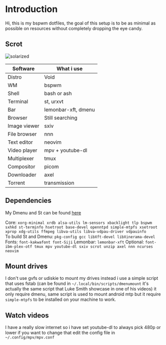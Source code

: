 Introduction
============
Hi, this is my bspwm dotfiles, the goal of this setup is to be as minimal as possible on resources without completely dropping the eye candy.

Scrot
-----
![solarized](https://i.imgur.com/VYkoUge.png)

| Software  | What i use |
| ------------- | ------------- |
| Distro  | Void |
| WM  | bspwm |
| Shell  | bash or ash |
| Terminal  | st, urxvt |
| Bar  | lemonbar-xft, dmenu |
| Browser  | Still searching |
| Image viewer  | sxiv |
| File browser  | nnn |
| Text editor | neovim |
| Video player | mpv + youtube-dl |
| Multiplexer | tmux |
| Compositor | picom |
| Downloader | axel
| Torrent | transmission |

Dependencies
------------
My Dmenu and St can be found [here](https://github.com/Speyll/suckless)<br />

Core: `xorg-minimal xrdb alsa-utils lm-sensors xbacklight tlp bspwm sxhkd st-terminfo hsetroot base-devel openntpd simple-mtpfs xsetroot xprop xdg-utils ffmpeg libva-utils libva-vdpau-driver vdpauinfo`<br />
To build St and Dmenu: `pkg-config gcc libXft-devel libXinerama-devel`
Fonts: `font-kakwafont font-Siji`
Lemonbar: `lemonbar-xft`
Optional: `font-ibm-plex-otf tmux mpv youtube-dl sxiv scrot unzip axel nnn ncurses neovim`

Mount drives
------------
I don't use gvfs or udiskie to mount my drives instead i use a simple script that uses fstab (can be found in `~/.local/bin/scripts/dmenumount` it's actually the same script that Luke Smith showcase in one of his videos) it only require dmenu, same script is used to mount android mtp but it require `simple-mtpfs` to be installed on your machine to work.

Watch videos
------------
I have a really slow internet so i have set youtube-dl to always pick 480p or lower if you want to change that edit the config file in `~/.config/mpv/mpv.conf`
